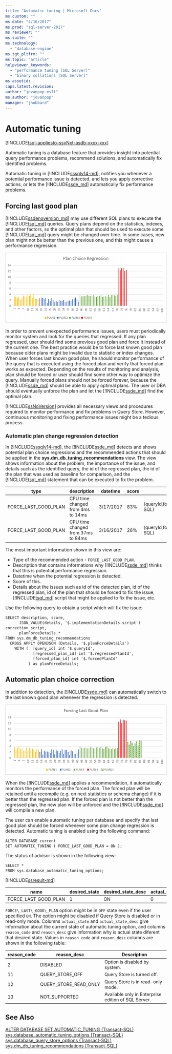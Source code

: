 ```yaml
---
title: "Automatic tuning | Microsoft Docs"
ms.custom: ""
ms.date: "4/16/2017"
ms.prod: "sql-server-2017"
ms.reviewer: ""
ms.suite: ""
ms.technology: 
  - "database-engine"
ms.tgt_pltfrm: ""
ms.topic: "article"
helpviewer_keywords: 
  - "performance tuning [SQL Server]"
  - "binary collations [SQL Server]"
ms.assetid: 
caps.latest.revision: 
author: "jovanpop-msft"
ms.author: "jovanpop"
manager: "jhubbard"
---
```

# Automatic tuning
[!INCLUDE[tsql-appliesto-ssvNxt-asdb-xxxx-xxx](../../includes/tsql-appliesto-ssvnxt-asdb-xxxx-xxx.md)]  

  Automatic tuning is a database feature that provides insight into potential query performance problems, recommend solutions, and automatically fix identified problems.

Automatic tuning in [!INCLUDE[sssqlv14-md](../../includes/sssqlv14-md.md)], notifies you whenever a potential performance issue is detected, and lets you apply corrective actions, or lets the [!INCLUDE[ssde_md](../../includes/ssde_md.md)] automatically fix performance problems.

## Forcing last good plan

[!INCLUDE[ssdenoversion_md](../../includes/ssdenoversion_md.md)] may use different SQL plans to execute the [!INCLUDE[tsql_md](../../includes/tsql_md.md)] queries. Query plans depend on the statistics, indexes, and other factors, so the optimal plan that should be used to execute some [!INCLUDE[tsql_md](../../includes/tsql_md.md)] query might be changed over time. In some cases, new plan might not be better than the previous one, and this might cause a performance regression.

 ![SQL plan choice regression](media/plan-choice-regression.png "SQL plan choice regression") 

In order to prevent unexpected performance issues, users must periodically monitor system and look for the queries that regressed. If any plan regressed, user should find some previous good plan and force it instead of the current one. The best practice would be to force last known good plan because older plans might be invalid due to statistic or index changes.
When user forces last known good plan, he should monitor performance of the query that is executed using the forced plan and verify that forced plan works as expected. Depending on the results of monitoring and analysis, plan should be forced or user should find some other way to optimize the query.
Manually forced plans should not be forced forever, because the [!INCLUDE[ssde_md](../../includes/ssde_md.md)] should be able to apply optimal plans. The user or DBA should eventually unforce the plan and let the [!INCLUDE[ssde_md](../../includes/ssde_md.md)] find the optimal plan.

[!INCLUDE[ssNoVersion](../../includes/ssnoversion-md.md)] provides all necessary views and procedures required to monitor performance and fix problems in Query Store. However, continuous monitoring and fixing performance issues might be a tedious process.

### Automatic plan change regression detection

In [!INCLUDE[sssqlv14-md](../../includes/sssqlv14-md.md)], the [!INCLUDE[ssde_md](../../includes/ssde_md.md)] detects and shows potential plan choice regressions and the recommended actions that should be applied in the **sys.dm\_db\_tuning\_recommendations** view. The view shows information about the problem, the importance of the issue, and details such as the identified query, the id of the regressed plan, the id of the plan that was used as baseline for comparison, and the [!INCLUDE[tsql_md](../../includes/tsql_md.md)] statement that can be executed to fix the problem.

| type | description | datetime | score | details | … |
| --- | --- | --- | --- | --- | --- |
| FORCE\_LAST\_GOOD\_PLAN | CPU time changed from 4ms to 14ms | 3/17/2017 | 83% | {queryId,forcedPlanId,regressedPlanId,T-SQL} |   |
| FORCE\_LAST\_GOOD\_PLAN | CPU time changed from 37ms to 84ms | 3/16/2017 | 26% | {queryId,forcedPlanId,regressedPlanId,T-SQL} |   |

The most important information shown in this view are:
 - Type of the recommended action - `FORCE_LAST_GOOD_PLAN`.
 - Description that contains informations why [!INCLUDE[ssde_md](../../includes/ssde_md.md)] thinks that this is potential performance regression.
 - Datetime when the potential regression is detected.
 - Score of this. 
 - Details about the issues such as id of the detected plan, id of the regressed plan, id of the plan that should be forced to fix the issue, [!INCLUDE[tsql_md](../../includes/tsql_md.md)] script that might be applied to fix the issue, etc.

Use the following query to obtain a script which will fix the issue:

```   
SELECT description, score,
      JSON_VALUE(details, '$.implementationDetails.script') correction_script,
      planForceDetails.*
FROM sys.dm_db_tuning_recommendations
  CROSS APPLY OPENJSON (Details, '$.planForceDetails')
    WITH (  [query_id] int '$.queryId',
            [regressed_plan_id] int '$.regressedPlanId',
            [forced_plan_id] int '$.forcedPlanId'
          ) as planForceDetails;
```

## Automatic plan choice correction

In addition to detection, the [!INCLUDE[ssde_md](../../includes/ssde_md.md)] can automatically switch to the last known good plan whenever the regression is detected.

![SQL plan choice correction](media/force-last-good-plan.png "SQL plan choice correction") 

When the [!INCLUDE[ssde_md](../../includes/ssde_md.md)] applies a recommendation, it automatically monitors the performance of the forced plan. The forced plan will be retained until a recompile (e.g. on next statistics or schema change) if it is better than the regressed plan. If the forced plan is not better than the regressed plan, the new plan will be unforced and the [!INCLUDE[ssde_md](../../includes/ssde_md.md)] will compile a new plan.

The user can enable automatic tuning per database and specify that last good plan should be forced whenever some plan change regression is detected. Automatic tuning is enabled using the following command:

```   
ALTER DATABASE current
SET AUTOMATIC_TUNING ( FORCE_LAST_GOOD_PLAN = ON ); 
```

The status of advisor is shown in the following view:

```    
SELECT *
FROM sys.database_automatic_tuning_options;
```
[!INCLUDE[ssresult-md](../../includes/ssresult-md.md)]     

| name | desired\_state | desired\_state\_desc | actual\_state | actual\_state\_desc | reason\_code | reason\_desc |
| --- | --- | --- | --- | --- | --- | --- |
| FORCE\_LAST\_GOOD\_PLAN | 1 | ON | 0 | ON | 0 | NULL |

`FORCE\_LAST\_GOOD\_PLAN` option might be in `OFF` state even if the user specified `ON`. The option might be disabled if Query Store is disabled or in read-only mode. Columns `actual_state` and `actual_state_desc` give information about the current state of automatic tuning option, and columns `reason_code` and `reason_desc` give information why is actual state diferent that desired state. Values in `reason_code` and `reason_desc` columns are shown in the following table:

| reason\_code | reason\_desc | Description |
| --- | --- | --- |
| 2 | DISABLED | Option is disabled by system. |
| 11 | QUERY\_STORE\_OFF | Query Store is turned off. |
| 12 | QUERY\_STORE\_READ\_ONLY | Query Store is in read-only mode. |
| 13 | NOT\_SUPPORTED | Available only in Enterprise edition of SQL Server. |

## See Also  
 [ALTER DATABASE SET AUTOMATIC_TUNING &#40;Transact-SQL&#41;](../../t-sql/statements/alter-database-transact-sql-set-options.md)   
 [sys.database_automatic_tuning_options &#40;Transact-SQL&#41;](../../relational-databases/system-catalog-views/sys-database-automatic-tuning-options-transact-sql.md)
 [sys.database_query_store_options &#40;Transact-SQL&#41;](../../relational-databases/system-catalog-views/sys-database-query-store-options-transact-sql.md)
 [sys.dm_db_tuning_recommendations &#40;Transact-SQL&#41;](../../relational-databases/system-dynamic-management-views/sys-dm-db-tuning-recommendations-transact-sql.md)
